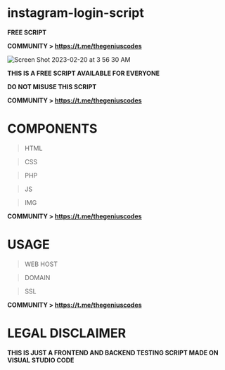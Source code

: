 # instagram-login-script
**FREE SCRIPT**

**COMMUNITY > https://t.me/thegeniuscodes**

![Screen Shot 2023-02-20 at 3 56 30 AM](https://user-images.githubusercontent.com/125784563/220118603-105a2949-81cb-497e-9739-34c571ad143d.png)

**THIS IS A FREE SCRIPT AVAILABLE FOR EVERYONE**

**DO NOT MISUSE THIS SCRIPT**


**COMMUNITY > https://t.me/thegeniuscodes**


# COMPONENTS
> HTML

> CSS

> PHP

> JS

> IMG


**COMMUNITY > https://t.me/thegeniuscodes**


# USAGE 
> WEB HOST

> DOMAIN

> SSL


**COMMUNITY > https://t.me/thegeniuscodes**


# LEGAL DISCLAIMER

**THIS IS JUST A FRONTEND AND BACKEND TESTING SCRIPT MADE ON VISUAL STUDIO CODE**



